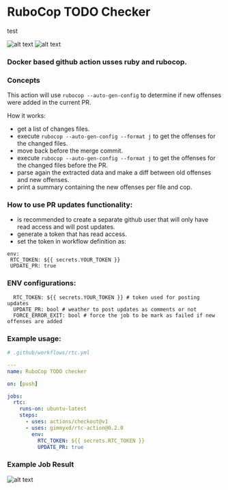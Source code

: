 # RuboCop TODO Checker
test

![alt text](https://img.shields.io/badge/RUBY-~>2.3-red)
![alt text](https://img.shields.io/badge/VERSION-0.1.1-brightgreen)

### Docker based github action usses ruby and rubocop.

### Concepts
This action will use `rubocop --auto-gen-config` to determine if new offenses were added in the current PR.

How it works:
 - get a list of changes files.
 - execute `rubocop --auto-gen-config --format j` to get the offenses for the changed files.
 - move back before the merge commit.
 - execute `rubocop --auto-gen-config --format j` to get the offenses for the changed files before the PR.
 - parse again the extracted data and make a  diff between old offenses and new offenses.
 - print a summary containing the new offenses per file and cop.

### How to use PR updates functionality:
 - is recommended to create a separate github user that will only have read access and will post updates.
 - generate a token that has read access.
 - set the token in workflow definition as:

 ```
 env:
  RTC_TOKEN: ${{ secrets.YOUR_TOKEN }}
  UPDATE_PR: true
 ```

### ENV configurations:
```
  RTC_TOKEN: ${{ secrets.YOUR_TOKEN }} # token used for posting updates
  UPDATE_PR: bool # weather to post updates as comments or not
  FORCE_ERROR_EXIT: bool # force the job to be mark as failed if new offenses are added
```

### Example usage:
```yaml
# .github/workflows/rtc.yml

---
name: RuboCop TODO checker

on: [push]

jobs:
  rtc:
    runs-on: ubuntu-latest
    steps:
      - uses: actions/checkout@v1
      - uses: gimmyxd/rtc-action@0.2.0
        env:
          RTC_TOKEN: ${{ secrets.RTC_TOKEN }}
          UPDATE_PR: true
```

### Example Job Result
![alt text](https://i.postimg.cc/Vk3f0BNH/Screenshot-2020-02-28-at-00-51-56.png)
